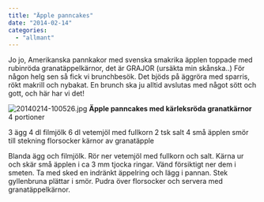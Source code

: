 ```yaml
---
title: "Äpple panncakes"
date: "2014-02-14"
categories: 
  - "allmant"
---
```


Jo jo, Amerikanska pannkakor med svenska smakrika äpplen toppade med rubinröda granatäppelkärnor, det är GRAJOR (ursäkta min skånska..) För någon helg sen så fick vi brunchbesök. Det bjöds på äggröra med sparris, rökt makrill och nybakat. En brunch ska ju alltid avslutas med något sött och gott, och här har vi det!  
  
![20140214-100526.jpg](/static/img/20140214-100526.jpg)
**Äpple panncakes med kärleksröda granatkärnor** 4 portioner

3 ägg 4 dl filmjölk 6 dl vetemjöl med fullkorn 2 tsk salt 4 små äpplen smör till stekning florsocker kärnor av granatäpple

Blanda ägg och filmjölk. Rör ner vetemjöl med fullkorn och salt. Kärna ur och skär små äpplen i ca 3 mm tjocka ringar. Vänd försiktigt ner dem i smeten. Ta med sked en indränkt äppelring och lägg i pannan. Stek gyllenbruna plättar i smör. Pudra över florsocker och servera med granatäppelkärnor.
